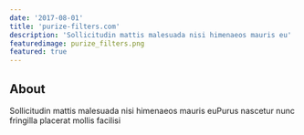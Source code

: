 ```yaml
---
date: '2017-08-01'
title: 'purize-filters.com'
description: 'Sollicitudin mattis malesuada nisi himenaeos mauris eu'
featuredimage: purize_filters.png
featured: true
---
```


## About

Sollicitudin mattis malesuada nisi himenaeos mauris euPurus nascetur nunc fringilla placerat mollis facilisi
